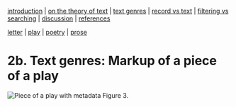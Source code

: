 [introduction](01_introduction.md) | [on the theory of text](02_theory_of_text.md) | [text genres](03_letter.md) | [record vs text](04_records_vs_text.md) | [filtering vs searching](05_filtering_vs_searching.md) | [discussion](06_discussion.md) | [references](07_references.md)

[letter](03_letter.md) | [play](03_play.md) | [poetry](03_poetry.md) | [prose](03_prose.md)

# 2b. Text genres: Markup of a piece of a play

![Piece of a play with metadata](https://rawgit.com/Det-Kongelige-Bibliotek/on_the_indexing_of_text/master/play.svg) Figure 3. 
